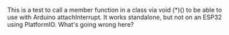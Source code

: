 This is a test to call a member function in a class via void (*)() to be able to use with Arduino attachInterrupt.
It works standalone, but not on an ESP32 using PlatformIO.
What's going wrong here?
